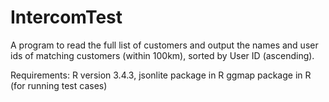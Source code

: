# IntercomTest
A program to read the full list of customers and output the names and user ids of matching customers (within 100km), sorted by User ID (ascending).

Requirements: R version 3.4.3,
              jsonlite package in R
              ggmap package in R (for running test cases)
